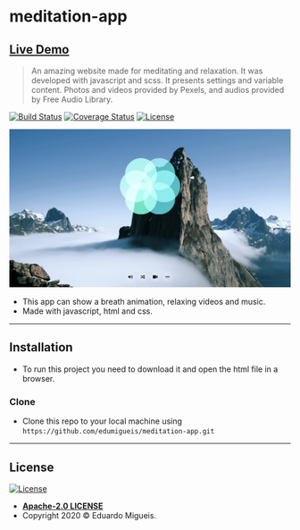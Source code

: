 # meditation-app

[Live Demo](https://edumigueis.github.io/meditation-app/)
---
>  An amazing website made for meditating and relaxation. It was developed with javascript and scss. It presents settings and variable content. Photos and videos provided by Pexels, and audios provided by Free Audio Library.

[![Build Status](http://img.shields.io/travis/badges/badgerbadgerbadger.svg?style=flat-square)](https://travis-ci.org/badges/badgerbadgerbadger) [![Coverage Status](http://img.shields.io/coveralls/badges/badgerbadgerbadger.svg?style=flat-square)](https://coveralls.io/r/badges/badgerbadgerbadger) [![License](https://img.shields.io/badge/license-Apache%202-blue)](https://www.apache.org/licenses/LICENSE-2.0)

[![header.png](header.png)]()

- This app can show a breath animation, relaxing videos and music.
- Made with javascript, html and css.
---

## Installation

- To run this project you need to download it and open the html file in a browser.

### Clone

- Clone this repo to your local machine using `https://github.com/edumigueis/meditation-app.git`
---

## License

[![License](https://img.shields.io/badge/license-Apache%202-blue)](https://www.apache.org/licenses/LICENSE-2.0)

- **[Apache-2.0 LICENSE](https://www.apache.org/licenses/LICENSE-2.0)**
- Copyright 2020 © Eduardo Migueis.
